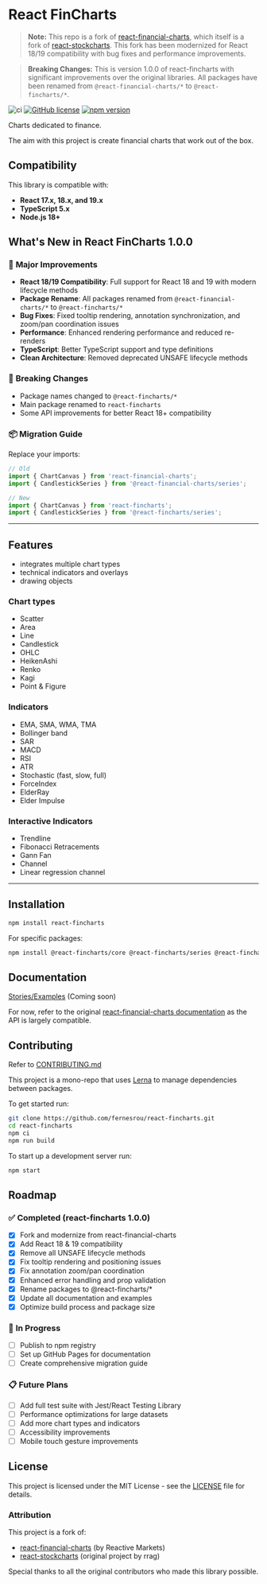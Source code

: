 # React FinCharts

> **Note:** This repo is a fork of [react-financial-charts](https://github.com/react-financial/react-financial-charts), which itself is a fork of [react-stockcharts](https://github.com/rrag/react-stockcharts). This fork has been modernized for React 18/19 compatibility with bug fixes and performance improvements.

> **Breaking Changes:** This is version 1.0.0 of react-fincharts with significant improvements over the original libraries. All packages have been renamed from `@react-financial-charts/*` to `@react-fincharts/*`.

![ci](https://github.com/fernesrou/react-fincharts/workflows/ci/badge.svg)
[![GitHub license](https://img.shields.io/badge/license-MIT-brightgreen.svg)](https://github.com/fernesrou/react-fincharts/blob/main/LICENSE) [![npm version](https://img.shields.io/npm/v/react-fincharts.svg?style=flat)](https://www.npmjs.com/package/react-fincharts)

Charts dedicated to finance.

The aim with this project is create financial charts that work out of the box.

## Compatibility

This library is compatible with:

- **React 17.x, 18.x, and 19.x**
- **TypeScript 5.x**
- **Node.js 18+**

## What's New in React FinCharts 1.0.0

### 🚀 **Major Improvements**
- **React 18/19 Compatibility**: Full support for React 18 and 19 with modern lifecycle methods
- **Package Rename**: All packages renamed from `@react-financial-charts/*` to `@react-fincharts/*`
- **Bug Fixes**: Fixed tooltip rendering, annotation synchronization, and zoom/pan coordination issues
- **Performance**: Enhanced rendering performance and reduced re-renders
- **TypeScript**: Better TypeScript support and type definitions
- **Clean Architecture**: Removed deprecated UNSAFE lifecycle methods

### 🔧 **Breaking Changes**
- Package names changed to `@react-fincharts/*`
- Main package renamed to `react-fincharts`
- Some API improvements for better React 18+ compatibility

### 📦 **Migration Guide**
Replace your imports:
```javascript
// Old
import { ChartCanvas } from 'react-financial-charts';
import { CandlestickSeries } from '@react-financial-charts/series';

// New
import { ChartCanvas } from 'react-fincharts';
import { CandlestickSeries } from '@react-fincharts/series';
```

---

## Features

- integrates multiple chart types
- technical indicators and overlays
- drawing objects

### Chart types

- Scatter
- Area
- Line
- Candlestick
- OHLC
- HeikenAshi
- Renko
- Kagi
- Point & Figure

### Indicators

- EMA, SMA, WMA, TMA
- Bollinger band
- SAR
- MACD
- RSI
- ATR
- Stochastic (fast, slow, full)
- ForceIndex
- ElderRay
- Elder Impulse

### Interactive Indicators

- Trendline
- Fibonacci Retracements
- Gann Fan
- Channel
- Linear regression channel

---

## Installation

```sh
npm install react-fincharts
```

For specific packages:

```sh
npm install @react-fincharts/core @react-fincharts/series @react-fincharts/annotations
```

## Documentation

[Stories/Examples](https://fernesrou.github.io/react-fincharts/) (Coming soon)

For now, refer to the original [react-financial-charts documentation](https://react-financial.github.io/react-financial-charts/) as the API is largely compatible.

## Contributing

Refer to [CONTRIBUTING.md](./CONTRIBUTING.md)

This project is a mono-repo that uses [Lerna](https://lerna.js.org/) to manage dependencies between packages.

To get started run:

```bash
git clone https://github.com/fernesrou/react-fincharts.git
cd react-fincharts
npm ci
npm run build
```

To start up a development server run:

```bash
npm start
```

## Roadmap

### ✅ **Completed (react-fincharts 1.0.0)**
- [x] Fork and modernize from react-financial-charts
- [x] Add React 18 & 19 compatibility
- [x] Remove all UNSAFE lifecycle methods
- [x] Fix tooltip rendering and positioning issues
- [x] Fix annotation zoom/pan coordination
- [x] Enhanced error handling and prop validation
- [x] Rename packages to @react-fincharts/*
- [x] Update all documentation and examples
- [x] Optimize build process and package size

### 🚧 **In Progress**
- [ ] Publish to npm registry
- [ ] Set up GitHub Pages for documentation
- [ ] Create comprehensive migration guide

### 📋 **Future Plans**
- [ ] Add full test suite with Jest/React Testing Library
- [ ] Performance optimizations for large datasets
- [ ] Add more chart types and indicators
- [ ] Accessibility improvements
- [ ] Mobile touch gesture improvements

## License

This project is licensed under the MIT License - see the [LICENSE](LICENSE) file for details.

### Attribution

This project is a fork of:
- [react-financial-charts](https://github.com/react-financial/react-financial-charts) (by Reactive Markets)
- [react-stockcharts](https://github.com/rrag/react-stockcharts) (original project by rrag)

Special thanks to all the original contributors who made this library possible.
